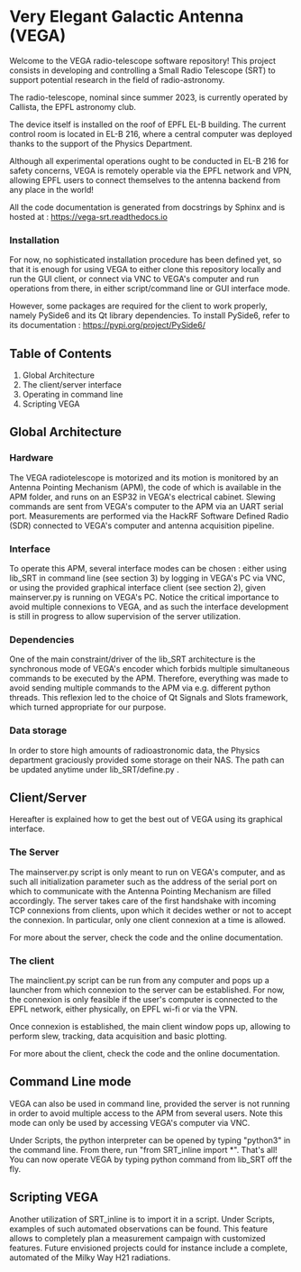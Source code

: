# Very Elegant Galactic Antenna (VEGA)

Welcome to the VEGA radio-telescope software repository! This project consists in developing and controlling a Small Radio Telescope (SRT) to support potential research in the field of radio-astronomy. 

The radio-telescope, nominal since summer 2023, is currently operated by Callista, the EPFL astronomy club.

The device itself is installed on the roof of EPFL EL-B building. The current control room is located in EL-B 216, where a central computer was deployed thanks to the support of the Physics Department.

Although all experimental operations ought to be conducted in EL-B 216 for safety concerns, VEGA is remotely operable via the EPFL network and VPN, allowing EPFL users to connect themselves to the antenna backend from any place in the world!

All the code documentation is generated from docstrings by Sphinx and is hosted at : https://vega-srt.readthedocs.io

### Installation
For now, no sophisticated installation procedure has been defined yet, so that it is enough for using VEGA to either clone this repository locally and run the GUI client, or connect via VNC to VEGA's computer and run operations from there, in either script/command line or GUI interface mode.

However, some packages are required for the client to work properly, namely PySide6 and its Qt library dependencies. To install PySide6, refer to its documentation : https://pypi.org/project/PySide6/


## Table of Contents
1. Global Architecture
2. The client/server interface
3. Operating in command line
4. Scripting VEGA


## Global Architecture

### Hardware

The VEGA radiotelescope is motorized and its motion is monitored by an Antenna Pointing Mechanism (APM), the code of which is available in the APM folder, and runs on an ESP32 in VEGA's electrical cabinet. Slewing commands are sent from VEGA's computer to the APM via an UART serial port. Measurements are performed via the HackRF Software Defined Radio (SDR) connected to VEGA's computer and antenna acquisition pipeline.

### Interface 

To operate this APM, several interface modes can be chosen : either using lib_SRT in command line (see section 3) by logging in VEGA's PC via VNC, or using the provided graphical interface client (see section 2), given mainserver.py is running on VEGA's PC. Notice the critical importance to avoid multiple connexions to VEGA, and as such the interface development is still in progress to allow supervision of the server utilization. 

### Dependencies

One of the main constraint/driver of the lib_SRT architecture is the synchronous mode of VEGA's encoder which forbids multiple simultaneous commands to be executed by the APM. Therefore, everything was made to avoid sending multiple commands to the APM via e.g. different python threads. This reflexion led to the choice of Qt Signals and Slots framework, which turned appropriate for our purpose.

### Data storage

In order to store high amounts of radioastronomic data, the Physics department graciously provided some storage on their NAS. The path can be updated anytime under lib_SRT/define.py .


## Client/Server

Hereafter is explained how to get the best out of VEGA using its graphical interface.

### The Server

The mainserver.py script is only meant to run on VEGA's computer, and as such all initialization parameter such as the address of the serial port on which to communicate with the Antenna Pointing Mechanism are filled accordingly. The server takes care of the first handshake with incoming TCP connexions from clients, upon which it decides wether or not to accept the connexion. In particular, only one client connexion at a time is allowed.

For more about the server, check the code and the online documentation.

### The client

The mainclient.py script can be run from any computer and pops up a launcher from which connexion to the server can be established. For now, the connexion is only feasible if the user's computer is connected to the EPFL network, either physically, on EPFL wi-fi or via the VPN. 

Once connexion is established, the main client window pops up, allowing to perform slew, tracking, data acquisition and basic plotting. 

For more about the client, check the code and the online documentation.

## Command Line mode

VEGA can also be used in command line, provided the server is not running in order to avoid multiple access to the APM from several users. Note this mode can only be used by accessing VEGA's computer via VNC.

Under Scripts, the python interpreter can be opened by typing "python3" in the command line. From there, run "from SRT_inline import *". That's all! You can now operate VEGA by typing python command from lib_SRT off the fly.

## Scripting VEGA

Another utilization of SRT_inline is to import it in a script. Under Scripts, examples of such automated observations can be found. This feature allows to completely plan a measurement campaign with customized features. Future envisioned projects could for instance include a complete, automated of the Milky Way H21 radiations.
